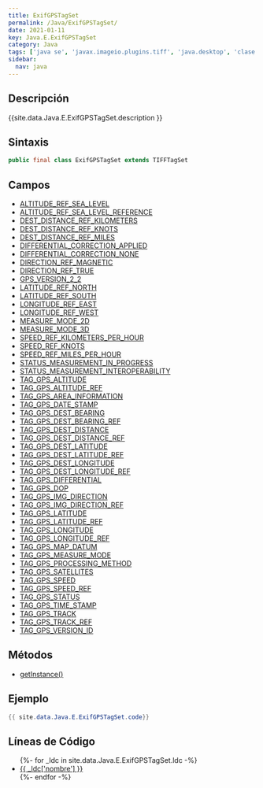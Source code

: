 ```yaml
---
title: ExifGPSTagSet
permalink: /Java/ExifGPSTagSet/
date: 2021-01-11
key: Java.E.ExifGPSTagSet
category: Java
tags: ['java se', 'javax.imageio.plugins.tiff', 'java.desktop', 'clase java', 'Java 9']
sidebar: 
  nav: java
---
```


## Descripción
{{site.data.Java.E.ExifGPSTagSet.description }}

## Sintaxis
~~~java
public final class ExifGPSTagSet extends TIFFTagSet
~~~

## Campos
* [ALTITUDE_REF_SEA_LEVEL](/Java/ExifGPSTagSet/ALTITUDE_REF_SEA_LEVEL/)
* [ALTITUDE_REF_SEA_LEVEL_REFERENCE](/Java/ExifGPSTagSet/ALTITUDE_REF_SEA_LEVEL_REFERENCE/)
* [DEST_DISTANCE_REF_KILOMETERS](/Java/ExifGPSTagSet/DEST_DISTANCE_REF_KILOMETERS/)
* [DEST_DISTANCE_REF_KNOTS](/Java/ExifGPSTagSet/DEST_DISTANCE_REF_KNOTS/)
* [DEST_DISTANCE_REF_MILES](/Java/ExifGPSTagSet/DEST_DISTANCE_REF_MILES/)
* [DIFFERENTIAL_CORRECTION_APPLIED](/Java/ExifGPSTagSet/DIFFERENTIAL_CORRECTION_APPLIED/)
* [DIFFERENTIAL_CORRECTION_NONE](/Java/ExifGPSTagSet/DIFFERENTIAL_CORRECTION_NONE/)
* [DIRECTION_REF_MAGNETIC](/Java/ExifGPSTagSet/DIRECTION_REF_MAGNETIC/)
* [DIRECTION_REF_TRUE](/Java/ExifGPSTagSet/DIRECTION_REF_TRUE/)
* [GPS_VERSION_2_2](/Java/ExifGPSTagSet/GPS_VERSION_2_2/)
* [LATITUDE_REF_NORTH](/Java/ExifGPSTagSet/LATITUDE_REF_NORTH/)
* [LATITUDE_REF_SOUTH](/Java/ExifGPSTagSet/LATITUDE_REF_SOUTH/)
* [LONGITUDE_REF_EAST](/Java/ExifGPSTagSet/LONGITUDE_REF_EAST/)
* [LONGITUDE_REF_WEST](/Java/ExifGPSTagSet/LONGITUDE_REF_WEST/)
* [MEASURE_MODE_2D](/Java/ExifGPSTagSet/MEASURE_MODE_2D/)
* [MEASURE_MODE_3D](/Java/ExifGPSTagSet/MEASURE_MODE_3D/)
* [SPEED_REF_KILOMETERS_PER_HOUR](/Java/ExifGPSTagSet/SPEED_REF_KILOMETERS_PER_HOUR/)
* [SPEED_REF_KNOTS](/Java/ExifGPSTagSet/SPEED_REF_KNOTS/)
* [SPEED_REF_MILES_PER_HOUR](/Java/ExifGPSTagSet/SPEED_REF_MILES_PER_HOUR/)
* [STATUS_MEASUREMENT_IN_PROGRESS](/Java/ExifGPSTagSet/STATUS_MEASUREMENT_IN_PROGRESS/)
* [STATUS_MEASUREMENT_INTEROPERABILITY](/Java/ExifGPSTagSet/STATUS_MEASUREMENT_INTEROPERABILITY/)
* [TAG_GPS_ALTITUDE](/Java/ExifGPSTagSet/TAG_GPS_ALTITUDE/)
* [TAG_GPS_ALTITUDE_REF](/Java/ExifGPSTagSet/TAG_GPS_ALTITUDE_REF/)
* [TAG_GPS_AREA_INFORMATION](/Java/ExifGPSTagSet/TAG_GPS_AREA_INFORMATION/)
* [TAG_GPS_DATE_STAMP](/Java/ExifGPSTagSet/TAG_GPS_DATE_STAMP/)
* [TAG_GPS_DEST_BEARING](/Java/ExifGPSTagSet/TAG_GPS_DEST_BEARING/)
* [TAG_GPS_DEST_BEARING_REF](/Java/ExifGPSTagSet/TAG_GPS_DEST_BEARING_REF/)
* [TAG_GPS_DEST_DISTANCE](/Java/ExifGPSTagSet/TAG_GPS_DEST_DISTANCE/)
* [TAG_GPS_DEST_DISTANCE_REF](/Java/ExifGPSTagSet/TAG_GPS_DEST_DISTANCE_REF/)
* [TAG_GPS_DEST_LATITUDE](/Java/ExifGPSTagSet/TAG_GPS_DEST_LATITUDE/)
* [TAG_GPS_DEST_LATITUDE_REF](/Java/ExifGPSTagSet/TAG_GPS_DEST_LATITUDE_REF/)
* [TAG_GPS_DEST_LONGITUDE](/Java/ExifGPSTagSet/TAG_GPS_DEST_LONGITUDE/)
* [TAG_GPS_DEST_LONGITUDE_REF](/Java/ExifGPSTagSet/TAG_GPS_DEST_LONGITUDE_REF/)
* [TAG_GPS_DIFFERENTIAL](/Java/ExifGPSTagSet/TAG_GPS_DIFFERENTIAL/)
* [TAG_GPS_DOP](/Java/ExifGPSTagSet/TAG_GPS_DOP/)
* [TAG_GPS_IMG_DIRECTION](/Java/ExifGPSTagSet/TAG_GPS_IMG_DIRECTION/)
* [TAG_GPS_IMG_DIRECTION_REF](/Java/ExifGPSTagSet/TAG_GPS_IMG_DIRECTION_REF/)
* [TAG_GPS_LATITUDE](/Java/ExifGPSTagSet/TAG_GPS_LATITUDE/)
* [TAG_GPS_LATITUDE_REF](/Java/ExifGPSTagSet/TAG_GPS_LATITUDE_REF/)
* [TAG_GPS_LONGITUDE](/Java/ExifGPSTagSet/TAG_GPS_LONGITUDE/)
* [TAG_GPS_LONGITUDE_REF](/Java/ExifGPSTagSet/TAG_GPS_LONGITUDE_REF/)
* [TAG_GPS_MAP_DATUM](/Java/ExifGPSTagSet/TAG_GPS_MAP_DATUM/)
* [TAG_GPS_MEASURE_MODE](/Java/ExifGPSTagSet/TAG_GPS_MEASURE_MODE/)
* [TAG_GPS_PROCESSING_METHOD](/Java/ExifGPSTagSet/TAG_GPS_PROCESSING_METHOD/)
* [TAG_GPS_SATELLITES](/Java/ExifGPSTagSet/TAG_GPS_SATELLITES/)
* [TAG_GPS_SPEED](/Java/ExifGPSTagSet/TAG_GPS_SPEED/)
* [TAG_GPS_SPEED_REF](/Java/ExifGPSTagSet/TAG_GPS_SPEED_REF/)
* [TAG_GPS_STATUS](/Java/ExifGPSTagSet/TAG_GPS_STATUS/)
* [TAG_GPS_TIME_STAMP](/Java/ExifGPSTagSet/TAG_GPS_TIME_STAMP/)
* [TAG_GPS_TRACK](/Java/ExifGPSTagSet/TAG_GPS_TRACK/)
* [TAG_GPS_TRACK_REF](/Java/ExifGPSTagSet/TAG_GPS_TRACK_REF/)
* [TAG_GPS_VERSION_ID](/Java/ExifGPSTagSet/TAG_GPS_VERSION_ID/)

## Métodos
* [getInstance()](/Java/ExifGPSTagSet/getInstance/)

## Ejemplo
~~~java
{{ site.data.Java.E.ExifGPSTagSet.code}}
~~~

## Líneas de Código
<ul>
{%- for _ldc in site.data.Java.E.ExifGPSTagSet.ldc -%}
   <li>
       <a href="{{_ldc['url'] }}">{{ _ldc['nombre'] }}</a>
   </li>
{%- endfor -%}
</ul>
